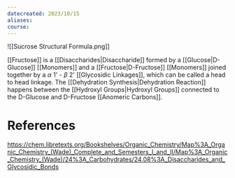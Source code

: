 ```yaml
---
datecreated: 2023/10/15
aliases: 
course:
---
```

![[Sucrose Structural Formula.png]]

[[Fructose]] is a [[Disaccharides|Disaccharide]] formed by a [[Glucose|D-Glucose]] [[Monomers]] and a [[Fructose|D-Fructose]] [[Monomers]] joined together by a $\alpha$ 1' - $\beta$ 2' [[Glycosidic Linkages]], which can be called a head to head linkage. The [[Dehydration Synthesis|Dehydration Reaction]] happens between the [[Hydroxyl Groups|Hydroxyl Groups]] connected to the D-Glucose and D-Fructose [[Anomeric Carbons]]. 

# References

https://chem.libretexts.org/Bookshelves/Organic_Chemistry/Map%3A_Organic_Chemistry_(Wade)_Complete_and_Semesters_I_and_II/Map%3A_Organic_Chemistry_(Wade)/24%3A_Carbohydrates/24.08%3A_Disaccharides_and_Glycosidic_Bonds
